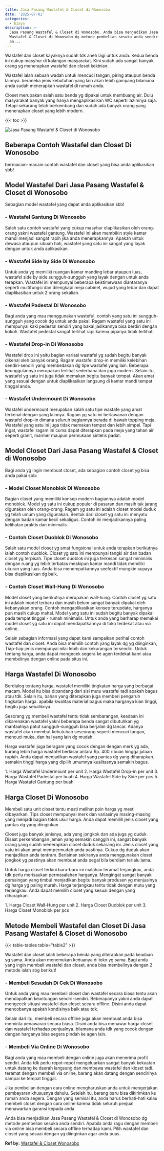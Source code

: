 ```yaml
---
title: Jasa Pasang Wastafel & Closet di Wonosobo
date: '2025-07-01'
categories:
  - biaya
description: >-
  Jasa Pasang Wastafel & Closet di Wonosobo. Anda bisa menjadikan Jasa Pasang
  Wastafel & Closet di Wonosobo dg metode pembelian sesuka anda sendiri. Apabila
  an...
---
```


Wastafel dan closet kayaknya sudah tdk aneh lagi untuk anda. Kedua benda ini cukup masyhur di kalangan masyarakat. Kini sudah ada sangat banyak orang yg menerapkan wastafel dan closet kekinian.

Wastafel ialah sebuah wadah untuk mencuci tangan, piring ataupun benda lainnya. beraneka jenis kebutuhan yang lain akan lebih gampang bilamana anda sudah menerapkan wastafel di rumah anda.

Closet merupakan salah satu benda yg dipakai untuk membuang air. Dulu masyarakat banyak yang hanya mengaplikasikan WC seperti lazimnya saja. Tetapi sekarang telah berkembang dan sudah ada banyak orang yang menerapkan closet yang lebih modern.

{{< toc >}}

![Jasa Pasang Wastafel & Closet di Wonosobo](/images/wastafel-closet-murah61.png)

## Beberapa Contoh Wastafel dan Closet Di Wonosobo

bermacam-macam contoh wastafel dan closet yang bisa anda aplikasikan sbb!

## Model Wastafel Dari Jasa Pasang Wastafel & Closet di Wonosobo

Sebagian model wastafel yang dapat anda aplikasikan sbb!

### \- Wastafel Gantung Di Wonosobo

Salah satu contoh wastafel yang cukup masyhur diaplikasikan oleh orang-orang yakni wastafel gantung. Wastafel ini akan membikin style kamar mandi menjadi sangat rapih jika anda menerapkannya. Apakah untuk dewasa ataupun sibuah hati, wastafel yang satu ini sangat yang layak dengan untuk anda aplikasikan.

### \- Wastafel Side by Side Di Wonosobo

Untuk anda yg memiliki ruangan kamar manding lebar ataupun luas, wastafel side by side sungguh-sungguh yang layak dengan untuk anda terapkan. Wastafel ini mempunyai beberapa keistimewaan diantaranya seperti multifungsi dan dilengkapi meja cabinet, wujud yang lebar dan dapat diaplikasikan untuk 2 orang sekalian.

### \- Wastafel Padestal Di Wonosobo

Bagi anda yang mau menggunakan wasteful, contoh yang satu ini sungguh-sungguh yang cocok dg untuk anda pakai. Ragam wastafel yang satu ini mempunyai kaki pedestal sendiri yang bakal jadikannya bisa berdiri dengan kokoh. Wastafel pedestal sangat terlihat rapi karena pipanya tidak terlihat.

### \- Wastafel Drop-in Di Wonosobo

Wastafel drop ini yaitu bagian variasi wastafel yg sudah begitu banyak dikenal oleh banyak orang. Ragam wastafel drop-in memiliki kelebihan sendiri-sendiri yang membedakan dg tipe wastafel yang lain. Beberapa keunggulannya merupakan terlihat sederhana dan juga modern. Selain itu, wastafel yg satu ini juga tidak memakan begitu banyak tempat. Akan amat yang sesuai dengan untuk diaplikasikan langsung di kamar mandi tempat tinggal anda.

### \- Wastafel Undermount Di Wonosobo

Wastafel undermount merupakan salah satu tipe wastafe yang amat terkenal dengan yang lainnya. Ragam yg satu ini berlawanan dengan wastafel drop-in dimana seluruh bagiannya berada di bawah topping meja. Wastafel yang satu ini juga tidak memakan tempat dan lebih simpel. Tapi ingat, wastafel ragam ini cuma dapat diterapkan pada meja yang tahan air seperti granit, marmer maupun permukaan sintetis padat.

## Model Closet Dari Jasa Pasang Wastafel & Closet di Wonosobo

Bagi anda yg ingin membuat closet, ada sebagian contoh closet yg bisa anda pakai sbb:

### \- Model Closet Monoblok Di Wonosobo

Bagian closet yang memiliki konsep modern bagiannya adalah model monoblok. Model yg satu ini cukup populer di pasaran dan masih tak jarang digunakan oleh orang-orang. Ragam yg satu ini adalah closet model duduk yg telah umum yang digunakan. Bentuk dari closet yg satu ini menyatu dengan badan kamar kecil sekaligus. Contoh ini menjadikannya paling kelihatan praktis dan minimalis.

### \- Contoh Closet Duoblok Di Wonosobo

Salah satu model closet yg amat fungsional untuk anda terapkan berikutnya ialah contoh duoblok. Closet yg satu ini mempunyai tangki air dan badan closet yg terpisah. Tipe closet duoblok ini juga terkesan sangat minimalis dengan ruang yg lebih terbatas meskipun kamar mandi tidak memiliki ukuran yang luas. Anda bisa menempatkannya seefektif mungkin supaya bisa diaplikasikan dg baik.

### \- Contoh Closet Wall-Hung Di Wonosobo

Model closet yang berikutnya merupakan wall-hung. Contoh closet yg satu ini adalah model terbaru dan masih belum sangat banyak dipakai oleh kebanyakan orang. Contoh mengaplikasikan konsep terupdate, harganya pun masih cukup mahal. Model yang satu ini sudah begitu banyak dipakai pada tempat tinggal - rumah minimalis. Untuk anda yang berharap memakai model closet yg satu ini dapat mendapatkannya di toko terdekat atau via online.

Selain sebagian informasi yang dapat kami sampaikan perihal contoh wastafel dan closet. Anda bisa memilih contoh yang layak dg yg diinginkan, Tiap-tiap jenis mempunyai nilai lebih dan kekurangan tersendiri. Untuk tentang harga, anda dapat mengecek segera ke agen terdekat kami atau membelinya dengan online pada situs ini.

## Harga Wastafel Di Wonosobo

Berdialog tentang harga, wastafel memiliki tingkatan harga yang berbagai macam. Model itu bisa dipandang dari sisi mutu wastafel tadi apakah bagus atau tdk. Selain itu, bahan yang diterapkan juga memberi pengaruh tingkatan harga. apabila kwalitas material bagus maka harganya kian tinggi, begitu juga sebaliknya.

Sesorang yg membeli wastafel tentu tidak sembarangan, keadaan ini dikarenakan wastafel yakni beberapa benda sangat dibutuhkan yg manfaatnya patut sungguh-sungguh bisa berjalan dg lancar. Adanya wastafel akan membut kebutuhan seseorang seperti mencuci tangan, mencuci muka, dan hal yang lain dg mudah.

Harga wastafel juga beragam yang cocok dengan dengan merk yg ada, kurang lebih harga wastafel berkisar antara Rp. 400 ribuan hingga jutaan rupiah. Anda dapat menjadikan wastafel yang pantas dg yang diharapkan. semakin tinggi harga yang dipilih umumnya kualitasnya semakin bagus.

1\. Harga Wastafel Undermount per unit 2. Harga Wastafel Drop-in per unit 3. Harga Wastafel Padestal per buah 4. Harga Wastafel Side by Side per pcs 5. Harga Wastafel Gantung per buah

## Harga Closet Di Wonosobo

Membeli satu unit closet tentu mesti melihat poin harga yg mesti dibayarkan. Tips closet mempunyai merk dan variasinya masing-masing yang menjadi bagian tolok ukur harga. Anda dapat memilih jenis closet yang pantas dg yang diinginkan.

Closet juga banyak jenisnya, ada yang jongkok dan ada juga yg duduk. Disaat perkembangan jaman yang semakin canggih ini, sangat banyak orang yang sudah menerapkan closet duduk sekarang ini. Jenis closet yang satu ini akan amat mempermudah anda pastinya. Cukup dg duduk akan menjadikan anda tentram. Berlainan sekiranya anda menggunakan closet jongkok yg pastinya akan membuat anda pegal bila berdiam terlalu lama.

Untuk harga closet terkini baru-baru ini malahan teramat terjangkau, anda tdk perlu merisaukan permasalahan harganya. Mengingat sangat banyak persaingan yang timbul menjadikan begitu banyak produsen yg menjualnya dg harga yg paling murah. Harga terjangkau tentu tidak dengan mutu yang terjangkau. Anda dapat memilih closet yang sesuai dengan yang diharapkan.

1\. Harga Closet Wall-Hung per unit 2. Harga Closet Duoblok per unit 3. Harga Closet Monoblok per pcs

## Metode Membeli Wastafel dan Closet Di Jasa Pasang Wastafel & Closet di Wonosobo

{{< table-tables table="table2" >}}

Wastafel dan closet ialah beberapa benda yang diterapkan pada keadaan yg sama. Anda akan menemukan keduanya di toko yg sama. Bagi anda yang ingin membeli wastafel dan closet, anda bisa membelinya dengan 2 metode ialah sbg berikut!

### \- Membeli Sesudah Di Cek Di Wonosobo

Untuk anda yang mau membeli closet dan wastafel secara biasa tentu akan mendapatkan keuntungan sendiri-sendiri. Beberapanya yakni anda dapat mengecek situasi wastafel dan closet secara offline. Disini anda dapat mencobanya apakah kondisinya baik atau tdk.

Selain dari itu, membeli secara offline juga akan membuat anda bisa meminta penawaran secara biasa. Disini anda bisa menawar harga closet dan wastafel terhadap penjualnya. bilamana anda tdk yang cocok dengan dengan harganya bisa segera pindah ke agen lain.

### \- Membeli Via Online Di Wonosobo

Bagi anda yang mau membeli dengan online juga akan menerima profit sendiri. Anda tdk perlu repot-repot mengeluarkan sangat banyak kekuatan untuk datang ke daerah langsung dan membawa wastafel dan kloset tadi. teramat dengan membeli via online, barang akan datang dengan sendirinya sampai ke tempat tinggal.

Jika pembelian dengan cara online mengharuskan anda untuk mengerjakan pembayaran khususnya dahulu. Setelah itu, barang baru bisa dikirimkan ke rumah anda segera. Dengan yang semisal itu, anda harus berhati-hati kalau membeli closet dengan cara online karena tidak seluruh penjual menawarkan garansi kepada anda.

Anda bisa menjadikan Jasa Pasang Wastafel & Closet di Wonosobo dg metode pembelian sesuka anda sendiri. Apabila anda ragu dengan membeli via online bisa membeli secara offline terhadap kami. Pilih wastafel dan closet yang sesuai dengan yg diinginkan agar anda puas.

**Ref by:** [Wastafel & Closet Wonosobo](https://id.wikipedia.org/wiki/Wastafel)
